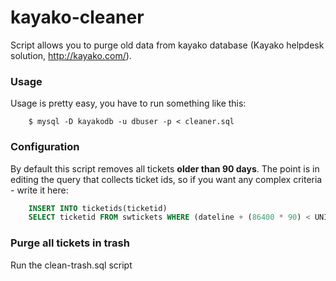 kayako-cleaner
==============

Script allows you to purge old data from kayako database (Kayako helpdesk solution, http://kayako.com/).

### Usage
Usage is pretty easy, you have to run something like this:
```shell
    $ mysql -D kayakodb -u dbuser -p < cleaner.sql
```

### Configuration 

By default this script removes all tickets **older than 90 days**. The point is in editing the query that collects ticket 
ids, so if you want any complex criteria - write it here: 

```sql
    INSERT INTO ticketids(ticketid) 
    SELECT ticketid FROM swtickets WHERE (dateline + (86400 * 90) < UNIX_TIMESTAMP(NOW()));
```  

### Purge all tickets in trash

Run the clean-trash.sql script  
